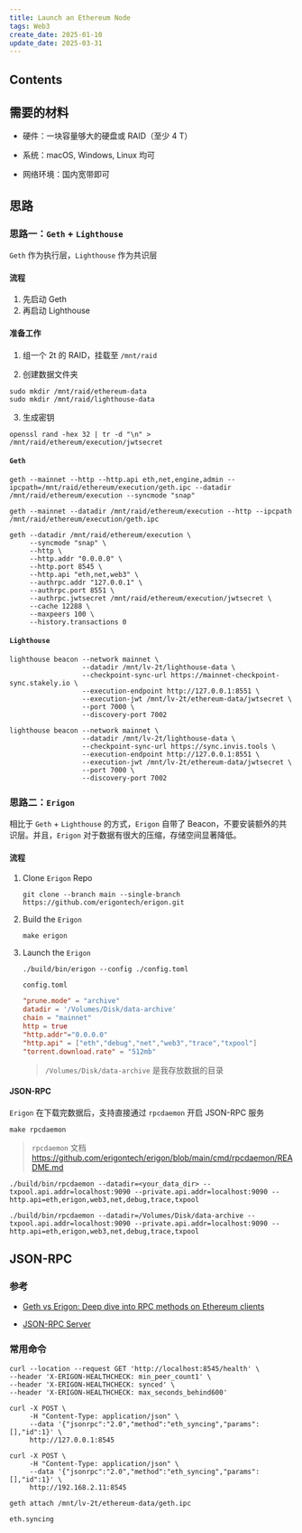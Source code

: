 ```yaml
---
title: Launch an Ethereum Node
tags: Web3
create_date: 2025-01-10
update_date: 2025-03-31
---
```


## Contents



## 需要的材料

- 硬件：一块容量够大的硬盘或 RAID（至少 4 T）

- 系统：macOS, Windows, Linux 均可
- 网络环境：国内宽带即可

## 思路

### 思路一：`Geth` + `Lighthouse`

`Geth` 作为执行层，`Lighthouse` 作为共识层

#### 流程

1. 先启动 Geth
2. 再启动 Lighthouse

#### 准备工作

1. 组一个 2t 的 RAID，挂载至 `/mnt/raid`

2. 创建数据文件夹

```shell
sudo mkdir /mnt/raid/ethereum-data
sudo mkdir /mnt/raid/lighthouse-data
```

3. 生成密钥

```shell
openssl rand -hex 32 | tr -d "\n" > /mnt/raid/ethereum/execution/jwtsecret
```

#### `Geth`

```shell
geth --mainnet --http --http.api eth,net,engine,admin --ipcpath=/mnt/raid/ethereum/execution/geth.ipc --datadir /mnt/raid/ethereum/execution --syncmode "snap"

geth --mainnet --datadir /mnt/raid/ethereum/execution --http --ipcpath /mnt/raid/ethereum/execution/geth.ipc
```



```shell
geth --datadir /mnt/raid/ethereum/execution \
     --syncmode "snap" \
     --http \
     --http.addr "0.0.0.0" \
     --http.port 8545 \
     --http.api "eth,net,web3" \
     --authrpc.addr "127.0.0.1" \
     --authrpc.port 8551 \
     --authrpc.jwtsecret /mnt/raid/ethereum/execution/jwtsecret \
     --cache 12288 \
     --maxpeers 100 \
     --history.transactions 0
```

#### `Lighthouse`

```shell
lighthouse beacon --network mainnet \
                  --datadir /mnt/lv-2t/lighthouse-data \
                  --checkpoint-sync-url https://mainnet-checkpoint-sync.stakely.io \
                  --execution-endpoint http://127.0.0.1:8551 \
                  --execution-jwt /mnt/lv-2t/ethereum-data/jwtsecret \
                  --port 7000 \
                  --discovery-port 7002
```

```shell
lighthouse beacon --network mainnet \
                  --datadir /mnt/lv-2t/lighthouse-data \
                  --checkpoint-sync-url https://sync.invis.tools \
                  --execution-endpoint http://127.0.0.1:8551 \
                  --execution-jwt /mnt/lv-2t/ethereum-data/jwtsecret \
                  --port 7000 \
                  --discovery-port 7002
```



### 思路二：`Erigon`

相比于 `Geth` + `Lighthouse` 的方式，`Erigon` 自带了 Beacon，不要安装额外的共识层。并且，`Erigon` 对于数据有很大的压缩，存储空间显著降低。

#### 流程

1. Clone `Erigon` Repo

   ```shell
   git clone --branch main --single-branch https://github.com/erigontech/erigon.git
   ```

2. Build the `Erigon`

   ```shell
   make erigon
   ```

3. Launch the `Erigon`

   ```shell
   ./build/bin/erigon --config ./config.toml
   ```

   `config.toml`

   ```toml
   "prune.mode" = "archive" 
   datadir = '/Volumes/Disk/data-archive'
   chain = "mainnet"
   http = true
   "http.addr"="0.0.0.0"
   "http.api" = ["eth","debug","net","web3","trace","txpool"]
   "torrent.download.rate" = "512mb"
   ```

   > `/Volumes/Disk/data-archive` 是我存放数据的目录

#### JSON-RPC

`Erigon` 在下载完数据后，支持直接通过 `rpcdaemon` 开启 JSON-RPC 服务

```shell
make rpcdaemon
```

> `rpcdaemon` 文档
> https://github.com/erigontech/erigon/blob/main/cmd/rpcdaemon/README.md

```shell
./build/bin/rpcdaemon --datadir=<your_data_dir> --txpool.api.addr=localhost:9090 --private.api.addr=localhost:9090 --http.api=eth,erigon,web3,net,debug,trace,txpool
```

```shell
./build/bin/rpcdaemon --datadir=/Volumes/Disk/data-archive --txpool.api.addr=localhost:9090 --private.api.addr=localhost:9090 --http.api=eth,erigon,web3,net,debug,trace,txpool
```

## JSON-RPC

### 参考

- [Geth vs Erigon: Deep dive into RPC methods on Ethereum clients
](https://docs.chainstack.com/docs/geth-vs-erigon-deep-dive-into-rpc-methods-on-ethereum-clients)

- [JSON-RPC Server
](https://geth.ethereum.org/docs/interacting-with-geth/rpc)

### 常用命令

````shell
curl --location --request GET 'http://localhost:8545/health' \
--header 'X-ERIGON-HEALTHCHECK: min_peer_count1' \
--header 'X-ERIGON-HEALTHCHECK: synced' \
--header 'X-ERIGON-HEALTHCHECK: max_seconds_behind600'
````

```shell
curl -X POST \
     -H "Content-Type: application/json" \
     --data '{"jsonrpc":"2.0","method":"eth_syncing","params":[],"id":1}' \
     http://127.0.0.1:8545
```

```shell
curl -X POST \
     -H "Content-Type: application/json" \
     --data '{"jsonrpc":"2.0","method":"eth_syncing","params":[],"id":1}' \
     http://192.168.2.11:8545
```

```shell
geth attach /mnt/lv-2t/ethereum-data/geth.ipc

eth.syncing
```
